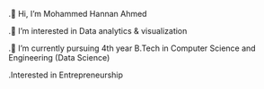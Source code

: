 .👋 Hi, I’m Mohammed Hannan Ahmed

.👀 I’m interested in Data analytics & visualization 

.🌱 I’m currently pursuing 4th year B.Tech in Computer Science and Engineering (Data Science)

.Interested in Entrepreneurship 


